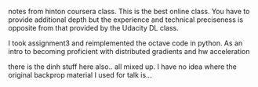 
notes from hinton coursera class. This is the best online class. You have to provide additional depth but the
experience and technical preciseness is opposite from that provided by the Udacity DL class. 

I took assignment3 and reimplemented the octave code in python. As an intro to becoming proficient with distributed gradients
and hw acceleration

there is the dinh stuff here also.. all mixed up. 
I have no idea where the original backprop material I used for talk is...

